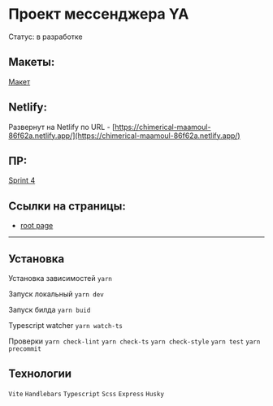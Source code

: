 # Проект мессенджера YA

Статус: в разработке

## Макеты:

[Макет](https://www.figma.com/file/aelEmHIQXJQvZ9N8Q7alvG/Chat_link?type=design&node-id=20%3A334&mode=design&t=6HyMtyqimxG2KODI-1)

## Netlify:

Развернут на Netlify по URL - [https://chimerical-maamoul-86f62a.netlify.app/](https://chimerical-maamoul-86f62a.netlify.app/)

## ПР:

[Sprint 4](https://github.com/nerived/middle.messenger.praktikum.yandex/pull/11)

## Ссылки на страницы:

- [root page](https://chimerical-maamoul-86f62a.netlify.app/)

---

## Установка

Установка зависимостей
`yarn`

Запуск локальный
`yarn dev`

Запуск билда
`yarn buid`

Typescript watcher
`yarn watch-ts`

Проверки
`yarn check-lint`
`yarn check-ts`
`yarn check-style`
`yarn test`
`yarn precommit`

## Технологии

`Vite`
`Handlebars`
`Typescript`
`Scss`
`Express`
`Husky`
